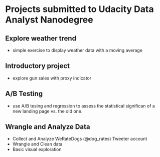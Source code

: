 # Projects submitted to Udacity Data Analyst Nanodegree

## Explore weather trend
- simple exercise to display weather data with a moving average

## Introductory project
- explore gun sales with proxy indicator

## A/B Testing
- use A/B tesing and regression to assess the statistical significan of a new landing page vs. the old one.

## Wrangle and Analyze Data
- Collect and Analyze WeRateDogs (@dog_rates) Tweeter account
- Wrangle and Clean data
- Basic visual exploration
